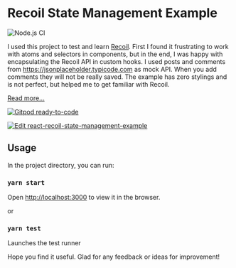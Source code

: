 # Recoil State Management Example

![Node.js CI](https://github.com/ltwlf/react-recoil-example/workflows/Node.js%20CI/badge.svg)

I used this project to test and learn [Recoil](https://recoiljs.org/). First I found it frustrating to work with atoms and selectors in components, but in the end, I was happy with encapsulating the Recoil API in custom hooks.
I used posts and comments from https://jsonplaceholder.typicode.com as mock API. When you add comments they will not be really saved.
The example has zero stylings and is not perfect, but helped me to get familiar with Recoil.

[Read more...](https://blog.leitwolf.io/react-state-mangement-with-recoil/)

[![Gitpod ready-to-code](https://img.shields.io/badge/Gitpod-ready--to--code-blue?logo=gitpod)](https://gitpod.io/#https://github.com/ltwlf/react-recoil-example)

[![Edit react-recoil-state-management-example](https://codesandbox.io/static/img/play-codesandbox.svg)](https://codesandbox.io/s/awesome-platform-q7ud7?fontsize=14&hidenavigation=1&theme=dark)

## Usage

In the project directory, you can run:

### `yarn start`

Open [http://localhost:3000](http://localhost:3000) to view it in the browser.

or

### `yarn test`

Launches the test runner

Hope you find it useful. Glad for any feedback or ideas for improvement!
